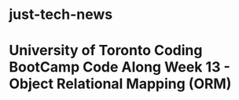 # just-tech-news
# University of Toronto Coding BootCamp Code Along Week 13 - Object Relational Mapping (ORM)
